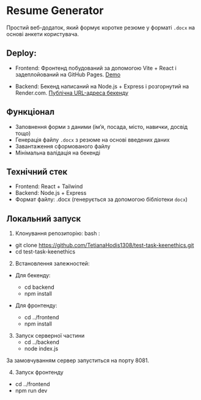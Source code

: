 # Resume Generator

Простий веб-додаток, який формує коротке резюме у форматі `.docx` на основі анкети користувача.

## Deploy:

- Frontend:
Фронтенд побудований за допомогою Vite + React і задеплойований на GitHub Pages.
[Demo](https://tetianahodis1308.github.io/test-task-keenethics/)

- Backend:
Бекенд написаний на Node.js + Express і розгорнутий на Render.com.
[Публічна URL-адреса бекенду](https://test-task-keenethics.onrender.com)

## Функціонал

- Заповнення форми з даними (ім’я, посада, місто, навички, досвід тощо)
- Генерація файлу `.docx` з резюме на основі введених даних
- Завантаження сформованого файлу
- Мінімальна валідація на бекенді


## Технічний стек

- Frontend: React + Tailwind
- Backend: Node.js + Express
- Формат файлу: .docx (генерується за допомогою бібліотеки `docx`)


## Локальний запуск

1. Клонування репозиторію:
bash :
 - git clone https://github.com/TetianaHodis1308/test-task-keenethics.git
- cd test-task-keenethics


2. Встановлення залежностей: 
- Для бекенду:
    - cd backend
    - npm install

- Для фронтенду:
    - cd ../frontend
    - npm install

3. Запуск серверної частини
    - cd ../backend
    - node index.js

За замовчуванням сервер запуститься на порту 8081.

4. Запуск фронтенду
  - cd ../frontend
  - npm run dev
